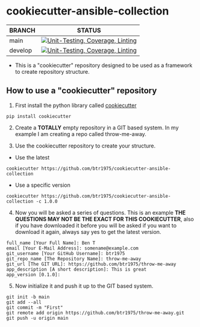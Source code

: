 # cookiecutter-ansible-collection

| BRANCH | STATUS |
| ------ |--------|
| main | [![Unit-Testing, Coverage, Linting](https://github.com/btr1975/cookiecutter-python-library/actions/workflows/test-bake.yml/badge.svg?branch=main)](https://github.com/btr1975/cookiecutter-python-library/actions/workflows/test-bake.yml) |
| develop | [![Unit-Testing, Coverage, Linting](https://github.com/btr1975/cookiecutter-python-library/actions/workflows/test-bake.yml/badge.svg?branch=develop)](https://github.com/btr1975/cookiecutter-python-library/actions/workflows/test-bake.yml) |

* This is a "cookiecutter" repository designed to be used as a framework to create repository structure.

## How to use a "cookiecutter" repository

1. First install the python library called [cookiecutter](https://cookiecutter.readthedocs.io/en/stable/)

```text
pip install cookiecutter
```

2. Create a **TOTALLY** empty repository in a GIT based system.  In my example I am creating a repo called
   throw-me-away.

3. Use the cookiecutter repository to create your structure.

* Use the latest

```text
cookiecutter https://github.com/btr1975/cookiecutter-ansible-collection
```

* Use a specific version

```text
cookiecutter https://github.com/btr1975/cookiecutter-ansible-collection -c 1.0.0
```

4. Now you will be asked a series of questions. This is an example
   **THE QUESTIONS MAY NOT BE THE EXACT FOR THIS COOKIECUTTER**, also if you have downloaded it before
   you will be asked if you want to download it again, always say yes to get the latest version.

```text
full_name [Your Full Name]: Ben T
email [Your E-Mail Address]: somename@example.com
git_username [Your GitHub Username]: btr1975
git_repo_name [The Repository Name]: throw-me-away
git_url [The GIT URL]: https://github.com/btr1975/throw-me-away
app_description [A short description]: This is great
app_version [0.1.0]: 
```

5. Now initialize it and push it up to the GIT based system.

```text
git init -b main
git add --all
git commit -m "First"
git remote add origin https://github.com/btr1975/throw-me-away.git
git push -u origin main
```
